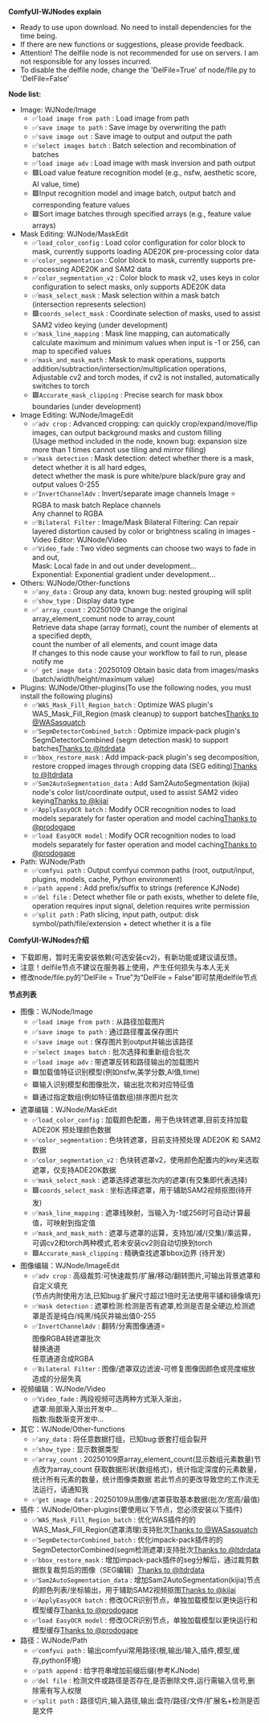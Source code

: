 
**ComfyUI-WJNodes explain**

- Ready to use upon download. No need to install dependencies for the time being.
- If there are new functions or suggestions, please provide feedback.
- Attention! The delfile node is not recommended for use on servers. I am not responsible for any losses incurred.
- To disable the delfile node, change the 'DelFile=True' of node/file.py to 'DelFile=False'

**Node list:**

- Image: WJNode/Image
  - ✅`load image from path` : Load image from path
  - ✅`save image to path` : Save image by overwriting the path
  - ✅`save image out` : Save image to output and output the path
  - ✅`select images batch` : Batch selection and recombination of batches
  - ✅`load image adv` : Load image with mask inversion and path output
  - 🟩Load value feature recognition model (e.g., nsfw, aesthetic score, AI value, time)
  - 🟩Input recognition model and image batch, output batch and corresponding feature values
  - 🟩Sort image batches through specified arrays (e.g., feature value arrays)
- Mask Editing: WJNode/MaskEdit
  - ✅`load_color_config` : Load color configuration for color block to mask, currently supports loading ADE20K pre-processing color data
  - ✅`color_segmentation` : Color block to mask, currently supports pre-processing ADE20K and SAM2 data
  - ✅`color_segmentation_v2` : Color block to mask v2, uses keys in color configuration to select masks, only supports ADE20K data
  - ✅`mask_select_mask` : Mask selection within a mask batch (intersection represents selection)
  - 🟩`coords_select_mask` : Coordinate selection of masks, used to assist SAM2 video keying (under development)
  - ✅`mask_line_mapping` : Mask line mapping, can automatically calculate maximum and minimum values when input is -1 or 256, 
                  can map to specified values
  - ✅`mask_and_mask_math` : Mask to mask operations, supports addition/subtraction/intersection/multiplication operations, \
                  Adjustable cv2 and torch modes, if cv2 is not installed, automatically switches to torch
  - 🟩`Accurate_mask_clipping` : Precise search for mask bbox boundaries (under development)
- Image Editing: WJNode/ImageEdit
  - ✅`adv crop` : Advanced cropping: can quickly crop/expand/move/flip images, can output background masks and custom filling \
                  (Usage method included in the node, known bug: expansion size more than 1 times cannot use tiling and mirror filling)
  - ✅`mask detection` : Mask detection: detect whether there is a mask, detect whether it is all hard edges, \
                  detect whether the mask is pure white/pure black/pure gray and output values 0-255
  - ✅`InvertChannelAdv` : Invert/separate image channels Image ⭐\
                  RGBA to mask batch Replace channels \
                  Any channel to RGBA
  - ✅`Bilateral Filter` : Image/Mask Bilateral Filtering: Can repair layered distortion caused by color or brightness scaling in images
-Video Editor: WJNode/Video
  - ✅`Video_fade` : Two video segments can choose two ways to fade in and out, \
                  Mask: Local fade in and out under development... \
                  Exponential: Exponential gradient under development...
- Others: WJNode/Other-functions
  - ✅`any_data` : Group any data, known bug: nested grouping will split
  - ✅`show_type` : Display data type
  - ✅` array_count` :  20250109 Change the original array_element_comunt node to array_count\
                        Retrieve data shape (array format), count the number of elements at a specified depth, \
                            count the number of all elements, and count image data\
                        If changes to this node cause your workflow to fail to run, please notify me
  - ✅` get image data` :  20250109 Obtain basic data from images/masks (batch/width/height/maximum value)
- Plugins: WJNode/Other-plugins(To use the following nodes, you must install the following plugins)
  - ✅`WAS_Mask_Fill_Region_batch` : Optimize WAS plugin's WAS_Mask_Fill_Region (mask cleanup) to support batches[Thanks to @WASasquatch](https://github.com/WASasquatch/was-node-suite-comfyui)
  - ✅`SegmDetectorCombined_batch` : Optimize impack-pack plugin's SegmDetectorCombined (segm detection mask) to support batches[Thanks to @ltdrdata](https://github.com/ltdrdata/ComfyUI-Impact-Pack)
  - ✅`bbox_restore_mask` : Add impack-pack plugin's seg decomposition, restore cropped images through cropping data (SEG editing)[Thanks to @ltdrdata](https://github.com/ltdrdata/ComfyUI-Impact-Pack)
  - ✅`Sam2AutoSegmentation_data` : Add Sam2AutoSegmentation (kijia) node's color list/coordinate output, used to assist SAM2 video keying[Thanks to @kijai](https://github.com/kijai/ComfyUI-segment-anything-2)
  - ✅`ApplyEasyOCR batch` : Modify OCR recognition nodes to load models separately for faster operation and model caching[Thanks to @prodogape](https://github.com/prodogape/ComfyUI-EasyOCR)
  - ✅`load EasyOCR model` : Modify OCR recognition nodes to load models separately for faster operation and model caching[Thanks to @prodogape](https://github.com/prodogape/ComfyUI-EasyOCR)
- Path: WJNode/Path
  - ✅`comfyui path` : Output comfyui common paths (root, output/input, plugins, models, cache, Python environment)
  - ✅`path append` : Add prefix/suffix to strings (reference KJNode)
  - ✅`del file` : Detect whether file or path exists, whether to delete file, operation requires input signal, deletion requires write permission
  - ✅`split path` : Path slicing, input path, output: disk symbol/path/file/extension + detect whether it is a file


**ComfyUI-WJNodes介绍**

- 下载即用，暂时无需安装依赖(可选安装cv2)，有新功能或建议请反馈。
- 注意！delfile节点不建议在服务器上使用，产生任何损失与本人无关
- 修改node/file.py的“DelFile = True”为“DelFile = False”即可禁用delfile节点

**节点列表**

- 图像：WJNode/Image
  - ✅`load image from path` : 从路径加载图片
  - ✅`save image to path` : 通过路径覆盖保存图片
  - ✅`save image out` : 保存图片到output并输出该路径
  - ✅`select images batch` : 批次选择和重新组合批次
  - ✅`load image adv` : 带遮罩反转和路径输出的加载图片
  - 🟩加载值特征识别模型(例如nsfw,美学分数,AI值,time)
  - 🟩输入识别模型和图像批次，输出批次和对应特征值
  - 🟩通过指定数组(例如特征值数组)排序图片批次
- 遮罩编辑：WJNode/MaskEdit
  - ✅`load_color_config` : 加载颜色配置，用于色块转遮罩,目前支持加载 ADE20K 预处理颜色数据
  - ✅`color_segmentation` : 色块转遮罩，目前支持预处理 ADE20K 和 SAM2 数据
  - ✅`color_segmentation_v2` : 色块转遮罩v2，使用颜色配置内的key来选取遮罩，仅支持ADE20K数据
  - ✅`mask_select_mask` : 遮罩选择遮罩批次内的遮罩(有交集即代表选择)
  - 🟩`coords_select_mask` : 坐标选择遮罩，用于辅助SAM2视频抠图(待开发)
  - ✅`mask_line_mapping` : 遮罩线映射，当输入为-1或256时可自动计算最值，可映射到指定值
  - ✅`mask_and_mask_math` : 遮罩与遮罩的运算，支持加/减/(交集)/乘运算，\
                            可调cv2和torch两种模式,若未安装cv2则自动切换到torch
  - 🟩`Accurate_mask_clipping` : 精确查找遮罩bbox边界 (待开发)
- 图像编辑：WJNode/ImageEdit
  - ✅`adv crop` : 高级裁剪:可快速裁剪/扩展/移动/翻转图片,可输出背景遮罩和自定义填充\
                    (节点内附使用方法,已知bug:扩展尺寸超过1倍时无法使用平铺和镜像填充)
  - ✅`mask detection` : 遮罩检测:检测是否有遮罩,检测是否是全硬边,检测遮罩是否是纯白/纯黑/纯灰并输出值0-255
  - ✅`InvertChannelAdv` : 翻转/分离图像通道⭐\
                          图像RGBA转遮罩批次\
                          替换通道\
                          任意通道合成RGBA
  - ✅`Bilateral Filter` : 图像/遮罩双边滤波-可修复图像因颜色或亮度缩放造成的分层失真    
- 视频编辑：WJNode/Video
  - ✅`Video_fade` : 两段视频可选两种方式渐入渐出，\
                          遮罩:局部渐入渐出开发中...\
                          指数:指数渐变开发中...
- 其它：WJNode/Other-functions
  - ✅`any_data` : 将任意数据打组，已知bug:嵌套打组会裂开
  - ✅`show_type` : 显示数据类型
  - ✅`array_count` : 20250109原array_element_count(显示数组元素数量)节点改为array_count
                              获取数据形状(数组格式)，统计指定深度的元素数量，统计所有元素的数量，统计图像类数据
                              若此节点的更改导致您的工作流无法运行，请通知我
  - ✅`get image data` : 20250109从图像/遮罩获取基本数据(批次/宽高/最值)
- 插件：WJNode/Other-plugins(要使用以下节点，您必须安装以下插件)
  - ✅`WAS_Mask_Fill_Region_batch` : 优化WAS插件的的WAS_Mask_Fill_Region(遮罩清理)支持批次[Thanks to @WASasquatch](https://github.com/WASasquatch/was-node-suite-comfyui)
  - ✅`SegmDetectorCombined_batch` : 优化impack-pack插件的的SegmDetectorCombined(segm检测遮罩)支持批次[Thanks to @ltdrdata](https://github.com/ltdrdata/ComfyUI-Impact-Pack)
  - ✅`bbox_restore_mask` : 增加impack-pack插件的seg分解后，通过裁剪数据恢复裁剪后的图像（SEG编辑）[Thanks to @ltdrdata](https://github.com/ltdrdata/ComfyUI-Impact-Pack)
  - ✅`Sam2AutoSegmentation_data` : 增加Sam2AutoSegmentation(kijia)节点的颜色列表/坐标输出，用于辅助SAM2视频抠图[Thanks to @kijai](https://github.com/kijai/ComfyUI-segment-anything-2)
  - ✅`ApplyEasyOCR batch` : 修改OCR识别节点，单独加载模型以更快运行和模型缓存[Thanks to @prodogape](https://github.com/prodogape/ComfyUI-EasyOCR)
  - ✅`load EasyOCR model` : 修改OCR识别节点，单独加载模型以更快运行和模型缓存[Thanks to @prodogape](https://github.com/prodogape/ComfyUI-EasyOCR)
- 路径：WJNode/Path
  - ✅`comfyui path` : 输出comfyui常用路径(根,输出/输入,插件,模型,缓存,python环境)
  - ✅`path append` : 给字符串增加前缀后缀(参考KJNode)
  - ✅`del file` : 检测文件或路径是否存在,是否删除文件,运行需输入信号,删除需有写入权限
  - ✅`split path` : 路径切片,输入路径,输出:盘符/路径/文件/扩展名+检测是否是文件
